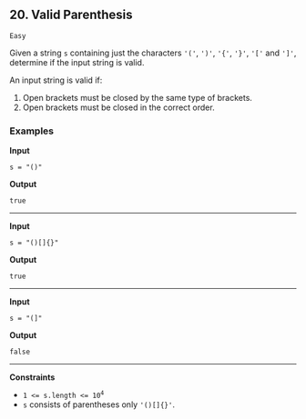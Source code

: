## 20. Valid Parenthesis

`Easy`

Given a string `s` containing just the characters `'('`, `')'`, `'{'`, `'}'`, `'['` and `']'`, determine if the input string is valid.

An input string is valid if:

1. Open brackets must be closed by the same type of brackets.
2. Open brackets must be closed in the correct order.

### Examples

**Input**
```
s = "()"
```

**Output**
```
true
```

---

**Input**
```
s = "()[]{}"
```

**Output**
```
true
```

---

**Input**
```
s = "(]"
```

**Output**
```
false
```

---

**Constraints**

* <code>1 <= s.length <= 10<sup>4</sup></code>
* `s` consists of parentheses only `'()[]{}'`.
